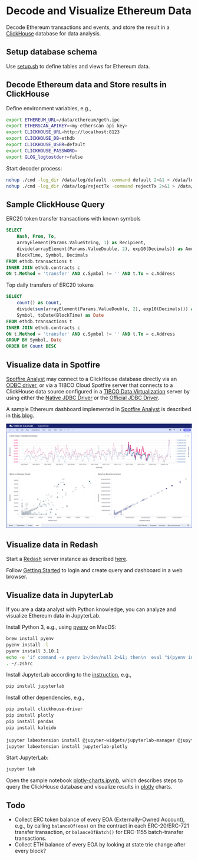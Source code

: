 # Decode and Visualize Ethereum Data

Decode Ethereum transactions and events, and store the result in a [ClickHouse](https://clickhouse.com/docs/en/) database for data analysis.

## Setup database schema

Use [setup.sh](./store/setup.sh) to define tables and views for Ethereum data.

## Decode Ethereum data and Store results in ClickHouse

Define environment variables, e.g.,

```sh
export ETHEREUM_URL=/data/ethereum/geth.ipc
export ETHERSCAN_APIKEY=<my-etherscan api key>
export CLICKHOUSE_URL=http://localhost:8123
export CLICKHOUSE_DB=ethdb
export CLICKHOUSE_USER=default
export CLICKHOUSE_PASSWORD=
export GLOG_logtostderr=false
```

Start decoder process:

```sh
nohup ./cmd -log_dir /data/log/default -command default 2>&1 > /data/log/nohup.out &
nohup ./cmd -log_dir /data/log/rejectTx -command rejectTx 2>&1 > /data/log/nohup2.out &
```

## Sample ClickHouse Query

ERC20 token transfer transactions with known symbols

```sql
SELECT 
    Hash, From, To, 
    arrayElement(Params.ValueString, 1) as Recipient, 
    divide(arrayElement(Params.ValueDouble, 2), exp10(Decimals)) as Amount, 
    BlockTime, Symbol, Decimals 
FROM ethdb.transactions t 
INNER JOIN ethdb.contracts c 
ON t.Method = 'transfer' AND c.Symbol != '' AND t.To = c.Address
```

Top daily transfers of ERC20 tokens

```sql
SELECT 
    count() as Count, 
    divide(sum(arrayElement(Params.ValueDouble, 2), exp10(Decimals))) as Amount, 
    Symbol, toDate(BlockTime) as Date 
FROM ethdb.transactions t 
INNER JOIN ethdb.contracts c 
ON t.Method = 'transfer' AND c.Symbol != '' AND t.To = c.Address 
GROUP BY Symbol, Date 
ORDER BY Count DESC
```

## Visualize data in Spotfire

[Spotfire Analyst](https://docs.tibco.com/pub/spotfire/general/sr/GUID-866E8AA7-37D5-417B-B3B0-CDD7125D46B8.html?_ga=2.151564863.701630237.1643400214-2057914078.1626913033) may connect to a ClickHouse database directly via an [ODBC driver](https://github.com/ClickHouse/clickhouse-odbc/releases), or via a TIBCO Cloud Spotfire server that connects to a ClickHouse data source configured in a [TIBCO Data Virtualization](https://www.tibco.com/products/data-virtualization) server by using either the [Native JDBC Driver](https://github.com/housepower/ClickHouse-Native-JDBC/releases/tag/v2.6.4) or the [Official JDBC Driver](https://github.com/ClickHouse/clickhouse-jdbc/releases/tag/v0.2.6).

A sample Ethereum dashboard implemented in [Spotfire Analyst](https://docs.tibco.com/pub/spotfire/general/sr/GUID-866E8AA7-37D5-417B-B3B0-CDD7125D46B8.html?_ga=2.151564863.701630237.1643400214-2057914078.1626913033) is described in [this blog](https://community.tibco.com/wiki/visualizing-ethereum-data-using-tibco-spotfire).

![USDC Daily Transfer](./eth-track.png)

## Visualize data in Redash

Start a [Redash](https://redash.io/product/) server instance as described [here](https://redash.io/help/open-source/setup).

Follow [Getting Started](https://redash.io/help/user-guide/getting-started) to login and create query and dashboard in a web browser.

## Visualize data in JupyterLab

If you are a data analyst with Python knowledge, you can analyze and visualize Ethereum data in JupyterLab.

Install Python 3, e.g., using [pyenv](https://github.com/pyenv/pyenv) on MacOS:

```sh
brew install pyenv
pyenv install -l
pyenv install 3.10.1
echo -e 'if command -v pyenv 1>/dev/null 2>&1; then\n  eval "$(pyenv init --path)"\nfi' >> ~/.zshrc
. ~/.zshrc
```

Install JupyterLab according to the [instruction](https://jupyterlab.readthedocs.io/en/stable/getting_started/installation.html), e.g.,

```sh
pip install jupyterlab
```

Install other dependencies, e.g.,

```sh
pip install clickhouse-driver
pip install plotly
pip install pandas
pip install kaleido

jupyter labextension install @jupyter-widgets/jupyterlab-manager @jupyterlab/geojson-extension
jupyter labextension install jupyterlab-plotly
```

Start JupyterLab:

```sh
jupyter lab
```

Open the sample notebook [plotly-charts.ipynb](./plotly-charts.ipynb), which describes steps to query the ClickHouse database and visualize results in [plotly](https://plotly.com/python/getting-started/#overview) charts.

## Todo

* Collect ERC token balance of every EOA (Externally-Owned Account), e.g., by calling `balanceOf(eoa)` on the contract in each ERC-20/ERC-721 transfer transaction, or `balanceOfBatch()` for ERC-1155 batch-transfer transactions.
* Collect ETH balance of every EOA by looking at state trie change after every block?